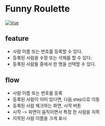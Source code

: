 # Funny Roulette
[![Vue](/public/images/roulette-summary)](https://google.co.kr/)
## feature
- 사람 이름 또는 번호를 등록할 수 있다.
- 등록된 사람을 수정 또는 삭제를 할 수 있다.
- 등록된 사람들 중에서 한 명을 선택할 수 있다.
## flow
- 사람 이름 또는 번호를 등록
- 등록된 사람이 이미 있다면, 다음 step으로 이동
- 등록된 사람 체크하는 화면, 시작 버튼
- 시작 -> 화면이 움직이면서 특정 한 사람을 지목
- 지목된 사람 이름을 크게 표시
